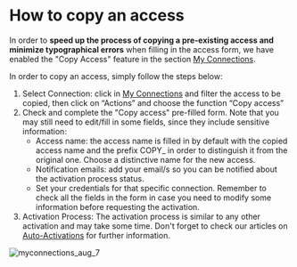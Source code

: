 ﻿---
sidebar_position: 6
---

# How to copy an access

In order to **speed up the process of copying a pre-existing access and minimize typographical errors** when filling in the access form, we have enabled the "Copy Access" feature in the section [My Connections](https://app.travelgate.com/connections/myconnections).

In order to copy an access, simply follow the steps below:

1. Select Connection: click in [My Connections](/kb/connections/my-connections/) and filter the access to be copied, then click on “Actions” and choose the function “Copy access”
1. Check and complete the "Copy access" pre-filled form. Note that you may still need to edit/fill in some fields, since they include sensitive information:
	- Access name: the access name is filled in by default with the copied access name and the prefix COPY_ in order to distinguish it from the original one. Choose a distinctive name for the new access.
	- Notification emails: add your email/s so you can be notified about the activation process status.
	- Set your credentials for that specific connection. Remember to check all the fields in the form in case you need to modify some information before requesting the activation.
2. Activation Process: The activation process is similar to any other activation and may take some time. Don't forget to check our articles on [Auto-Activations](/kb/connections/my-connections/guick-guide-to-auto-activations) for further information.

![myconnections_aug_7](https://storage.travelgate.com/kbase/myconnections_aug_7.jpg)